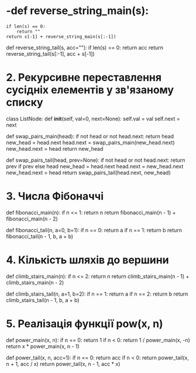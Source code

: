 # -def reverse_string_main(s):
    if len(s) == 0:
        return ""
    return s[-1] + reverse_string_main(s[:-1])

def reverse_string_tail(s, acc=""):
    if len(s) == 0:
        return acc
    return reverse_string_tail(s[:-1], acc + s[-1])

# 2. Рекурсивне переставлення сусідніх елементів у зв'язаному списку

class ListNode:
    def __init__(self, val=0, next=None):
        self.val = val
        self.next = next

def swap_pairs_main(head):
    if not head or not head.next:
        return head
    new_head = head.next
    head.next = swap_pairs_main(new_head.next)
    new_head.next = head
    return new_head

def swap_pairs_tail(head, prev=None):
    if not head or not head.next:
        return prev if prev else head
    new_head = head.next
    head.next = new_head.next
    new_head.next = head
    return swap_pairs_tail(head.next, new_head)

# 3. Числа Фібоначчі

def fibonacci_main(n):
    if n <= 1:
        return n
    return fibonacci_main(n - 1) + fibonacci_main(n - 2)

def fibonacci_tail(n, a=0, b=1):
    if n == 0:
        return a
    if n == 1:
        return b
    return fibonacci_tail(n - 1, b, a + b)

# 4. Кількість шляхів до вершини

def climb_stairs_main(n):
    if n <= 2:
        return n
    return climb_stairs_main(n - 1) + climb_stairs_main(n - 2)

def climb_stairs_tail(n, a=1, b=2):
    if n == 1:
        return a
    if n == 2:
        return b
    return climb_stairs_tail(n - 1, b, a + b)

# 5. Реалізація функції pow(x, n)

def power_main(x, n):
    if n == 0:
        return 1
    if n < 0:
        return 1 / power_main(x, -n)
    return x * power_main(x, n - 1)

def power_tail(x, n, acc=1):
    if n == 0:
        return acc
    if n < 0:
        return power_tail(x, n + 1, acc / x)
    return power_tail(x, n - 1, acc * x)
